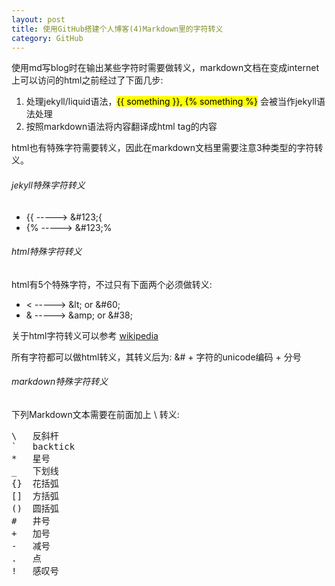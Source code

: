 ```yaml
---
layout: post
title: 使用GitHub搭建个人博客(4)Markdown里的字符转义
category: GitHub
---
```


使用md写blog时在输出某些字符时需要做转义，markdown文档在变成internet上可以访问的html之前经过了下面几步:

1. 处理jekyll/liquid语法，<mark>&#123;{ something }}, &#123;% something %}</mark> 会被当作jekyll语法处理
2. 按照markdown语法将内容翻译成html tag的内容

html也有特殊字符需要转义，因此在markdown文档里需要注意3种类型的字符转义。

###### jekyll特殊字符转义

* &#123;&#123; -----> &#38;#123;{
* &#123;% -----> &#38;#123;%

###### html特殊字符转义

html有5个特殊字符，不过只有下面两个必须做转义:

* &lt; -----> &amp;lt; or &amp;#60;
* &amp; -----> &amp;amp; or &amp;#38;

关于html字符转义可以参考 [wikipedia](http://en.wikipedia.org/wiki/List_of_XML_and_HTML_character_entity_references#Predefined_entities_in_XML)

<p class="info">所有字符都可以做html转义，其转义后为: &amp;# + 字符的unicode编码 + 分号</p>

###### markdown特殊字符转义

下列Markdown文本需要在前面加上 \ 转义:

<pre class="prettyprint">
\   反斜杆
`   backtick
*   星号
_   下划线
{}  花括弧
[]  方括弧
()  圆括弧
#   井号
+   加号
-   减号
.   点
!   感叹号
</pre>